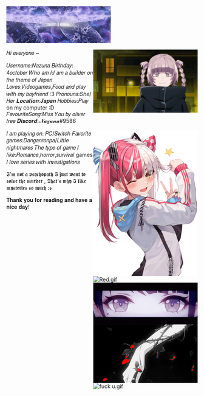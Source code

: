 <img src="https://raw.githubusercontent.com/Nazuna-UwU/Nazuna-UwU/main/img/Look%20at%20the%20stars.gif" alt="stars.gif" width="275" /> 

𝐻𝑖 𝑒𝑣𝑒𝑟𝑦𝑜𝑛𝑒 ~ <img align="right" src="https://raw.githubusercontent.com/Nazuna-UwU/Nazuna-UwU/main/img/Hi.gif" alt="Hi.gif" width="275" /> 


𝑈𝑠𝑒𝑟𝑛𝑎𝑚𝑒:𝑁𝑎𝑧𝑢𝑛𝑎
𝐵𝑖𝑟𝑡ℎ𝑑𝑎𝑦: 4𝑜𝑐𝑡𝑜𝑏𝑒𝑟
𝑊ℎ𝑜 𝑎𝑚 𝐼:𝐼 𝑎𝑚 𝑎 𝑏𝑢𝑖𝑙𝑑𝑒𝑟 𝑜𝑛 𝑡ℎ𝑒 𝑡ℎ𝑒𝑚𝑒 𝑜𝑓 𝐽𝑎𝑝𝑎𝑛
𝐿𝑜𝑣𝑒𝑠:𝑉𝑖𝑑𝑒𝑜𝑔𝑎𝑚𝑒𝑠,𝐹𝑜𝑜𝑑 𝑎𝑛𝑑 𝑝𝑙𝑎𝑦 𝑤𝑖𝑡ℎ 𝑚𝑦 𝑏𝑜𝑦𝑓𝑟𝑖𝑒𝑛𝑑 :3
𝑃𝑟𝑜𝑛𝑜𝑢𝑛𝑠:𝑆ℎ𝑒/𝐻𝑒𝑟
𝑳𝒐𝒄𝒂𝒕𝒊𝒐𝒏:𝑱𝒂𝒑𝒂𝒏
𝐻𝑜𝑏𝑏i𝑒𝑠:𝑃𝑙𝑎𝑦 on my computer :D
𝐹𝑎𝑣𝑜𝑢𝑟𝑖𝑡𝑒𝑆𝑜𝑛𝑔:𝑀𝑖𝑠𝑠 𝑌𝑜𝑢 𝑏𝑦 𝑜𝑙𝑖𝑣𝑒𝑟 𝑡𝑟𝑒𝑒
𝑫𝒊𝒔𝒄𝒐𝒓𝒅:𝓝𝓪𝔃𝓾𝓷𝓪#9586

<img align="right" src="https://raw.githubusercontent.com/Nazuna-UwU/Nazuna-UwU/main/img/Clin%20d'oeil.png" alt="Clin d'oeil.png" width="275" /> 

<img align="right" src="https://raw.githubusercontent.com/Nazuna-UwU/Nazuna-UwU/main/img/Red.gif" alt="Red.gif" width="275" />

𝐼 𝑎𝑚 𝑝𝑙𝑎𝑦𝑖𝑛𝑔 𝑜𝑛: 𝑃𝐶/𝑆𝑤𝑖𝑡𝑐ℎ
𝐹𝑎𝑣𝑜𝑟𝑖𝑡𝑒 𝑔𝑎𝑚𝑒𝑠:𝐷𝑎𝑛𝑔𝑎𝑛𝑟𝑜𝑛𝑝𝑎/𝐿𝑖𝑡𝑡𝑙𝑒 𝑛𝑖𝑔ℎ𝑡𝑚𝑎𝑟𝑒𝑠
𝑇ℎ𝑒 𝑡𝑦𝑝𝑒 𝑜𝑓 𝑔𝑎𝑚𝑒 𝐼 𝑙𝑖𝑘𝑒:𝑅𝑜𝑚𝑎𝑛𝑐𝑒,ℎ𝑜𝑟𝑟𝑜𝑟,𝑠𝑢𝑟𝑣𝑖𝑣𝑎𝑙 games
𝐼 𝑙𝑜𝑣𝑒 𝑠𝑒𝑟𝑖𝑒𝑠 𝑤𝑖𝑡ℎ 𝑖𝑛𝑣𝑒𝑠𝑡𝑖𝑔𝑎𝑡𝑖𝑜𝑛𝑠


<img align="right" src="https://raw.githubusercontent.com/Nazuna-UwU/Nazuna-UwU/main/img/purple.gif" alt="purple.gif" width="275" />


𝕴'𝖒 𝖓𝖔𝖙 𝖆 𝖕𝖘𝖞𝖈𝖍𝖔𝖕𝖆𝖙𝖍 𝕴 𝖏𝖚𝖘𝖙 𝖜𝖆𝖓𝖙 𝖙𝖔 𝖘𝖔𝖑𝖛𝖊 𝖙𝖍𝖊 𝖒𝖚𝖗𝖉𝖊𝖗 , 𝕿𝖍𝖆𝖙'𝖘 𝖜𝖍𝖞 𝕴 𝖑𝖎𝖐𝖊 𝖒𝖞𝖘𝖙𝖊𝖗𝖎𝖊𝖘 𝖘𝖔 𝖒𝖚𝖈𝖍 :𝖘

<img align="right" src="https://raw.githubusercontent.com/Nazuna-UwU/Nazuna-UwU/main/img/murder.gif" alt="murder.gif" width="275" />

𝐓𝐡𝐚𝐧𝐤 𝐲𝐨𝐮 𝐟𝐨𝐫 𝐫𝐞𝐚𝐝𝐢𝐧𝐠 𝐚𝐧𝐝 𝐡𝐚𝐯𝐞 𝐚 𝐧𝐢𝐜𝐞 𝐝𝐚𝐲!
<img align="right" src="https://raw.githubusercontent.com/Nazuna-UwU/Nazuna-UwU/main/img/fuck%20u.gif" alt="fuck u.gif" width="275" />

